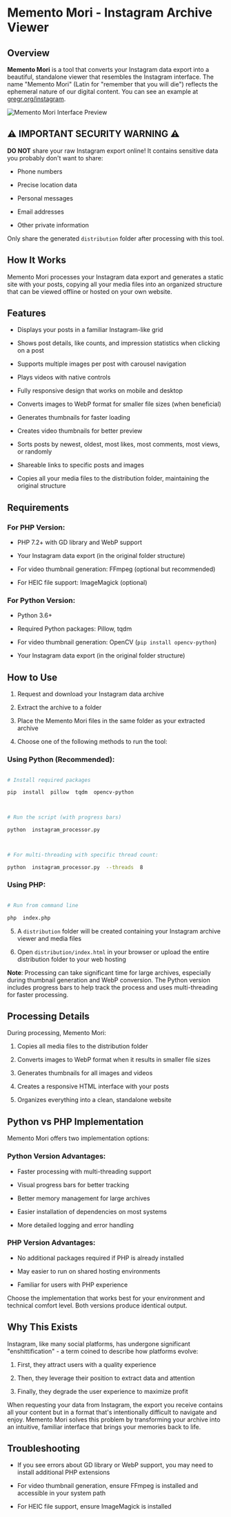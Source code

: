 
# Memento Mori - Instagram Archive Viewer

  

## Overview

  

**Memento Mori** is a tool that converts your Instagram data export into a beautiful, standalone viewer that resembles the Instagram interface. The name "Memento Mori" (Latin for "remember that you will die") reflects the ephemeral nature of our digital content. You can see an example at [gregr.org/instagram](https://gregr.org/instagram/).

  

![Memento Mori Interface Preview](preview.gif)

  

## ⚠️ IMPORTANT SECURITY WARNING ⚠️

  

**DO NOT** share your raw Instagram export online! It contains sensitive data you probably don't want to share:

- Phone numbers

- Precise location data

- Personal messages

- Email addresses

- Other private information

  

Only share the generated `distribution` folder after processing with this tool.

  

## How It Works

  

Memento Mori processes your Instagram data export and generates a static site with your posts, copying all your media files into an organized structure that can be viewed offline or hosted on your own website.

  

## Features

  

- Displays your posts in a familiar Instagram-like grid

- Shows post details, like counts, and impression statistics when clicking on a post

- Supports multiple images per post with carousel navigation

- Plays videos with native controls

- Fully responsive design that works on mobile and desktop

- Converts images to WebP format for smaller file sizes (when beneficial)

- Generates thumbnails for faster loading

- Creates video thumbnails for better preview

- Sorts posts by newest, oldest, most likes, most comments, most views, or randomly

- Shareable links to specific posts and images

- Copies all your media files to the distribution folder, maintaining the original structure

  

## Requirements

  

### For PHP Version:

- PHP 7.2+ with GD library and WebP support

- Your Instagram data export (in the original folder structure)

- For video thumbnail generation: FFmpeg (optional but recommended)

- For HEIC file support: ImageMagick (optional)

  

### For Python Version:

- Python 3.6+

- Required Python packages: Pillow, tqdm

- For video thumbnail generation: OpenCV (`pip install opencv-python`)

- Your Instagram data export (in the original folder structure)

  

## How to Use

  

1. Request and download your Instagram data archive

2. Extract the archive to a folder

3. Place the Memento Mori files in the same folder as your extracted archive

4. Choose one of the following methods to run the tool:

  

### Using Python (Recommended):

```bash

# Install required packages

pip  install  pillow  tqdm  opencv-python

  

# Run the script (with progress bars)

python  instagram_processor.py

  

# For multi-threading with specific thread count:

python  instagram_processor.py  --threads  8

```

  

### Using PHP:

```bash

# Run from command line

php  index.php

```

  

5. A `distribution` folder will be created containing your Instagram archive viewer and media files

6. Open `distribution/index.html` in your browser or upload the entire distribution folder to your web hosting

  

**Note**: Processing can take significant time for large archives, especially during thumbnail generation and WebP conversion. The Python version includes progress bars to help track the process and uses multi-threading for faster processing.

  

## Processing Details

  

During processing, Memento Mori:

  

1. Copies all media files to the distribution folder

2. Converts images to WebP format when it results in smaller file sizes

3. Generates thumbnails for all images and videos

4. Creates a responsive HTML interface with your posts

5. Organizes everything into a clean, standalone website

  

## Python vs PHP Implementation

  

Memento Mori offers two implementation options:

  

### Python Version Advantages:

- Faster processing with multi-threading support

- Visual progress bars for better tracking

- Better memory management for large archives

- Easier installation of dependencies on most systems

- More detailed logging and error handling

  

### PHP Version Advantages:

- No additional packages required if PHP is already installed

- May easier to run on shared hosting environments

- Familiar for users with PHP experience

  

Choose the implementation that works best for your environment and technical comfort level. Both versions produce identical output.

  

## Why This Exists

  

Instagram, like many social platforms, has undergone significant "enshittification" - a term coined to describe how platforms evolve:

  

1. First, they attract users with a quality experience

2. Then, they leverage their position to extract data and attention

3. Finally, they degrade the user experience to maximize profit

  

When requesting your data from Instagram, the export you receive contains all your content but in a format that's intentionally difficult to navigate and enjoy. Memento Mori solves this problem by transforming your archive into an intuitive, familiar interface that brings your memories back to life.

  

## Troubleshooting

  

- If you see errors about GD library or WebP support, you may need to install additional PHP extensions

- For video thumbnail generation, ensure FFmpeg is installed and accessible in your system path

- For HEIC file support, ensure ImageMagick is installed